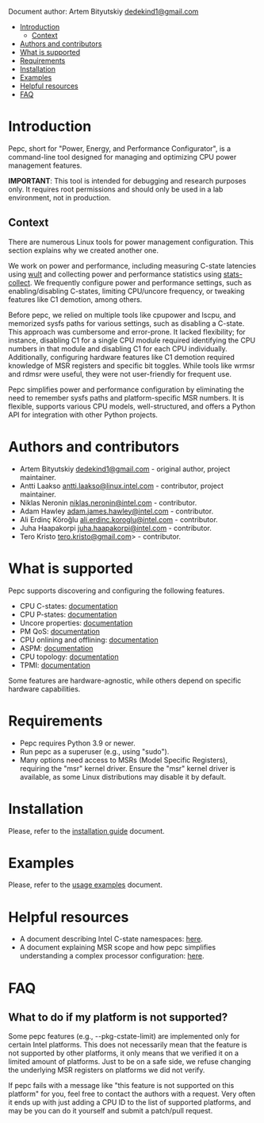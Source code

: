 <!--
-*- coding: utf-8 -*-
vim: ts=4 sw=4 tw=100 et ai si

# Copyright (C) 2020-2025 Intel Corporation
# SPDX-License-Identifier: BSD-3-Clause

Author: Artem Bityutskiy <artem.bityutskiy@linux.intel.com>
-->

Document author: Artem Bityutskiy <dedekind1@gmail.com>

- [Introduction](#introduction)
  - [Context](#context)
- [Authors and contributors](#authors-and-contributors)
- [What is supported](#what-is-supported)
- [Requirements](#requirements)
- [Installation](#installation)
- [Examples](#examples)
- [Helpful resources](#helpful-resources)
- [FAQ](#faq)

# Introduction

Pepc, short for "Power, Energy, and Performance Configurator", is a command-line tool designed for
managing and optimizing CPU power management features.

**IMPORTANT**: This tool is intended for debugging and research purposes only. It requires root
permissions and should only be used in a lab environment, not in production.

## Context

There are numerous Linux tools for power management configuration. This section explains why we
created another one.

We work on power and performance, including measuring C-state latencies using
[wult](https://github.com/intel/wult) and collecting power and performance statistics using
[stats-collect](https://github.com/intel/stats-collect). We frequently configure power and
performance  settings, such as enabling/disabling C-states, limiting CPU/uncore frequency,
or tweaking features like C1 demotion, among others.

Before pepc, we relied on multiple tools like cpupower and lscpu, and memorized sysfs paths for
various settings, such as disabling a C-state. This approach was cumbersome and error-prone. It
lacked flexibility; for instance, disabling C1 for a single CPU module required identifying the
CPU numbers in that module and disabling C1 for each CPU individually. Additionally, configuring
hardware features like C1 demotion required knowledge of MSR registers and specific bit toggles.
While tools like wrmsr and rdmsr were useful, they were not user-friendly for frequent use.

Pepc simplifies power and performance configuration by eliminating the need to remember sysfs paths
and platform-specific MSR numbers. It is flexible, supports various CPU models, well-structured,
and offers a Python API for integration with other Python projects.

# Authors and contributors

* Artem Bityutskiy <dedekind1@gmail.com> - original author, project maintainer.
* Antti Laakso <antti.laakso@linux.intel.com> - contributor, project maintainer.
* Niklas Neronin <niklas.neronin@intel.com> - contributor.
* Adam Hawley <adam.james.hawley@intel.com> - contributor.
* Ali Erdinç Köroğlu <ali.erdinc.koroglu@intel.com> - contributor.
* Juha Haapakorpi <juha.haapakorpi@intel.com> - contributor.
* Tero Kristo <tero.kristo@gmail.com>> - contributor.

# What is supported

Pepc supports discovering and configuring the following features.
* CPU C-states: [documentation](docs/pepc-cstates.rst)
* CPU P-states: [documentation](docs/pepc-pstates.rst)
* Uncore properties: [documentation](docs/pepc-uncore.rst)
* PM QoS: [documentation](docs/pepc-pmqos.rst)
* CPU onlining and offlining: [documentation](docs/pepc-cpu-hotplug.rst)
* ASPM: [documentation](docs/pepc-aspm.rst)
* CPU topology: [documentation](docs/pepc-topology.rst)
* TPMI: [documentation](docs/pepc-tpmi.rst)

Some features are hardware-agnostic, while others depend on specific hardware capabilities.

# Requirements

* Pepc requires Python 3.9 or newer.
* Run pepc as a superuser (e.g., using "sudo").
* Many options need access to MSRs (Model Specific Registers), requiring the "msr" kernel driver.
  Ensure the "msr" kernel driver is available, as some Linux distributions may disable it by
  default.

# Installation

Please, refer to the [installation guide](docs/guide-install.md) document.

# Examples

Please, refer to the [usage examples](docs/guide-examples.md) document.

# Helpful resources

* A document describing Intel C-state namespaces: [here](docs/misc-cstate-namespaces.md).
* A document explaining MSR scope and how pepc simplifies understanding a complex processor
  configuration: [here](doc/misc-msr-scope.md).

# FAQ

## What to do if my platform is not supported?

Some pepc features (e.g., --pkg-cstate-limit) are implemented only for certain Intel platforms.
This does not necessarily mean that the feature is not supported by other platforms, it only means
that we verified it on a limited amount of platforms. Just to be on a safe side, we refuse changing
the underlying MSR registers on platforms we did not verify.

If pepc fails with a message like "this feature is not supported on this platform" for you, feel
free to contact the authors with a request. Very often it ends up with just adding a CPU ID to the
list of supported platforms, and may be you can do it yourself and submit a patch/pull request.
